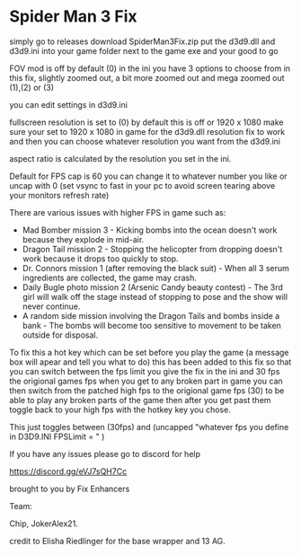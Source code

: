 # Spider Man 3 Fix

simply go to releases download SpiderMan3Fix.zip put the d3d9.dll and d3d9.ini into your game folder next to the game exe and your good to go 

FOV mod is off by default (0) in the ini you have 3 options to choose from in this fix, slightly zoomed out, a bit more zoomed out and mega zoomed out (1),(2) or (3) 

you can edit settings in d3d9.ini 

fullscreen resolution is set to (0) by default this is off or 1920 x 1080 make sure your set to 1920 x 1080 in game for the d3d9.dll resolution fix to work and then you can choose whatever resolution you want from the d3d9.ini

aspect ratio is calculated by the resolution you set in the ini.   

Default for FPS cap is 60 you can change it to whatever number you like or uncap with 0 (set vsync to fast in your pc to avoid screen tearing above your monitors refresh rate)

There are various issues with higher FPS in game such as: 

   - Mad Bomber mission 3 - Kicking bombs into the ocean doesn't work because they explode in mid-air.
   - Dragon Tail mission 2 - Stopping the helicopter from dropping doesn't work because it drops too quickly to stop.
   - Dr. Connors mission 1 (after removing the black suit) - When all 3 serum ingredients are collected, the game may crash.
   - Daily Bugle photo mission 2 (Arsenic Candy beauty contest) - The 3rd girl will walk off the stage instead of stopping to pose and the show will never continue.
   - A random side mission involving the Dragon Tails and bombs inside a bank - The bombs will become too sensitive to movement to be taken outside for disposal.

To fix this a hot key which can be set before you play the game (a message box will apear and tell you what to do)
this has been added to this fix so that you can switch between the fps limit you give the fix in the ini and 30 fps the origional games fps when you get to any broken 
part in game you can then switch from the patched high fps to the origional game fps (30) to be able to play any broken parts of the game then after you get past them toggle back to your high fps with the hotkey key you chose.

This just toggles between (30fps) and (uncapped "whatever fps you define in D3D9.INI FPSLimit = " )

If you have any issues please go to discord for help 

https://discord.gg/eVJ7sQH7Cc

brought to you by Fix Enhancers 

Team: 

Chip, JokerAlex21.

credit to Elisha Riedlinger for the base wrapper and 13 AG.
